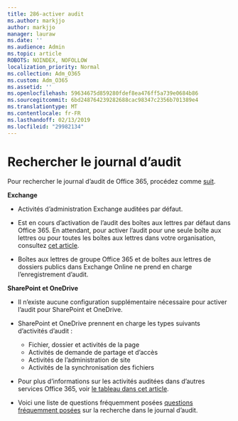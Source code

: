 ```yaml
---
title: 286-activer audit
ms.author: markjjo
author: markjjo
manager: lauraw
ms.date: ''
ms.audience: Admin
ms.topic: article
ROBOTS: NOINDEX, NOFOLLOW
localization_priority: Normal
ms.collection: Adm_O365
ms.custom: Adm_O365
ms.assetid: ''
ms.openlocfilehash: 59634675d859280fdef8ea476ff5a739e0684b86
ms.sourcegitcommit: 6bd248764239282688cac98347c2356b701389e4
ms.translationtype: MT
ms.contentlocale: fr-FR
ms.lasthandoff: 02/13/2019
ms.locfileid: "29982134"
---
```

# <a name="search-the-audit-log"></a>Rechercher le journal d’audit

Pour rechercher le journal d’audit de Office 365, procédez comme [suit](https://docs.microsoft.com/office365/securitycompliance/search-the-audit-log-in-security-and-compliance#search-the-audit-log). 

**Exchange**

- Activités d’administration Exchange auditées par défaut.

- Est en cours d’activation de l’audit des boîtes aux lettres par défaut dans Office 365. En attendant, pour activer l’audit pour une seule boîte aux lettres ou pour toutes les boîtes aux lettres dans votre organisation, consultez [cet article](https://docs.microsoft.com/office365/securitycompliance/enable-mailbox-auditing).

- Boîtes aux lettres de groupe Office 365 et de boîtes aux lettres de dossiers publics dans Exchange Online ne prend en charge l’enregistrement d’audit.

**SharePoint et OneDrive**

- Il n’existe aucune configuration supplémentaire nécessaire pour activer l’audit pour SharePoint et OneDrive.

- SharePoint et OneDrive prennent en charge les types suivants d’activités d’audit : 

    - Fichier, dossier et activités de la page
    - Activités de demande de partage et d’accès
    - Activités de l’administration de site
    - Activités de la synchronisation des fichiers

- Pour plus d’informations sur les activités auditées dans d’autres services Office 365, voir [le tableau dans cet article](https://docs.microsoft.com/office365/securitycompliance/search-the-audit-log-in-security-and-compliance#audited-activities).

- Voici une liste de questions fréquemment posées [questions fréquemment posées](https://docs.microsoft.com/office365/securitycompliance/search-the-audit-log-in-security-and-compliance#frequently-asked-questions) sur la recherche dans le journal d’audit.